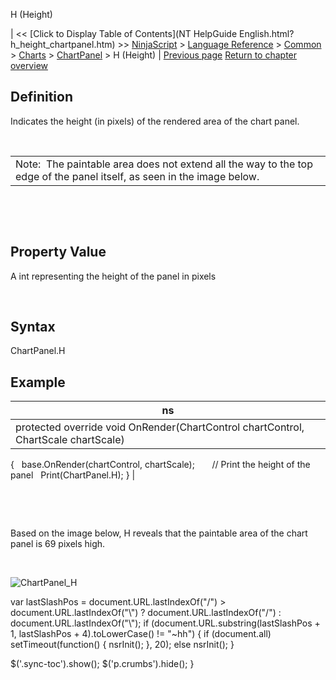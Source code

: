 ﻿










 


H (Height)







| &lt;&lt; [Click to Display Table of Contents](NT HelpGuide English.html?h_height_chartpanel.htm) &gt;&gt;
 [NinjaScript](ninjascript.htm) &gt; [Language Reference](language_reference_wip.htm) &gt; [Common](common.htm) &gt; [Charts](chart.htm) &gt; [ChartPanel](chartpanel.htm) &gt;
H (Height) | [Previous page](chartobjects.htm)
[Return to chapter overview](chartpanel.htm)










Definition
----------


Indicates the height (in pixels) of the rendered area of the chart panel. 


 




|  |
| --- |
| Note:  The paintable area does not extend all the way to the top edge of the panel itself, as seen in the image below. |



 


 


Property Value
--------------


A int representing the height of the panel in pixels


 


Syntax
------


ChartPanel.H



Example
-------




| ns |
| --- |
| protected override void OnRender(ChartControl chartControl, ChartScale chartScale)
{
   base.OnRender(chartControl, chartScale);
    
   // Print the height of the panel
   Print(ChartPanel.H);
} |



 


 


Based on the image below, H reveals that the paintable area of the chart panel is 69 pixels high.


 


![ChartPanel_H](chartpanel_h.png)





 
 var lastSlashPos = document.URL.lastIndexOf("/") &gt; document.URL.lastIndexOf("\\") ? document.URL.lastIndexOf("/") : document.URL.lastIndexOf("\\");
 if (document.URL.substring(lastSlashPos + 1, lastSlashPos + 4).toLowerCase() != "~hh") {
 if (document.all) setTimeout(function() {
 nsrInit();
 }, 20);
 else nsrInit();
 }
 
 
 $('.sync-toc').show();
 $('p.crumbs').hide();
 }
 
 
 



